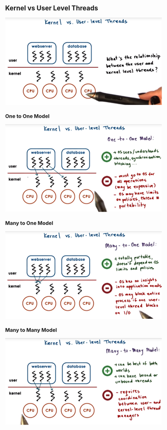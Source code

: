 ## Kernel vs User Level Threads

![](/assets/kernel_vs_user_lvl_threads.png)

### One to One Model

![](/assets/one_to_one_model.png)

### Many to One Model

![](/assets/many_to_one_model.png)

### Many to Many Model

![](/assets/many_to_many_model.png)

